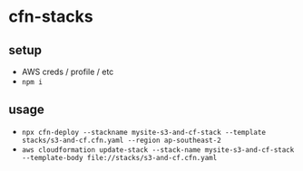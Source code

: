 # cfn-stacks

## setup

* AWS creds / profile / etc
* `npm i`

## usage

* `npx cfn-deploy --stackname mysite-s3-and-cf-stack --template stacks/s3-and-cf.cfn.yaml --region ap-southeast-2`
* `aws cloudformation update-stack --stack-name mysite-s3-and-cf-stack --template-body file://stacks/s3-and-cf.cfn.yaml`